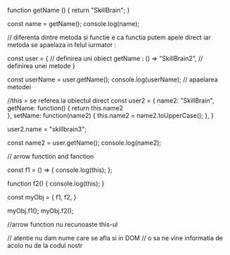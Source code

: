 function getName () {
    return "SkillBrain";
}

const name = getName();
console.log(name);

// diferenta dintre metoda si functie e ca functia putem apele direct iar metoda se apaelaza in felul iurmator : 

const user = {  // definirea uni obiect
    getName : () => "SkillBrain2",  // definirea unei metode
}

const userName = user.getName(); 
console.log(userName); // apaelarea metodei 

//this = se referea la obiectul direct
const user2 = {
    name2: "SkillBrain",
    getName: function() {
        return this.name2  
    },
    setName: function(name2) {
        this.name2 = name2.toUpperCase();
    },
}

user2.name = "skillbrain3";

const name2 = user.getName();
console.log(name2);

// arrow function and fanction

const f1 = () => {
    console.log(this);
};

function f2() {
    console.log(this);
}

const myObj = {
    f1,
    f2,
}

myObj.f1();
myObj.f2();

//arrow function nu recunoaste this-ul 

// atentie nu dam nume care se afla si in DOM 
// o sa ne vine informatia de acolo nu de la codul nostr 

